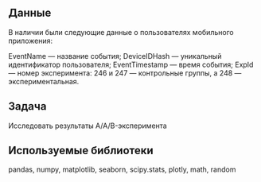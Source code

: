 ## Данные
В наличии были следующие данные о пользователях мобильного приложения:

EventName — название события;
DeviceIDHash — уникальный идентификатор пользователя;
EventTimestamp — время события;
ExpId — номер эксперимента: 246 и 247 — контрольные группы, а 248 — экспериментальная.

## Задача
Исследовать результаты A/A/B-эксперимента

## Используемые библиотеки
pandas, numpy, matplotlib, seaborn, scipy.stats, plotly, math, random

